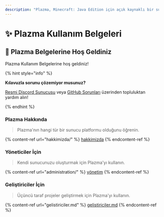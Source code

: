 ```yaml
---
description: "Plazma, Minecraft: Java Edition için açık kaynaklı bir sunucu platformudur, Paper tabanlı deneysel optimizasyon ve çeşitli oyun mekanizmaları kullanıcı özelleştirmesi eklenmiştir."
---
```


# ✨ Plazma Kullanım Belgeleri

## 👋 Plazma Belgelerine Hoş Geldiniz

Plazma Kullanım Belgelerine hoş geldiniz!

{% hint style="info" %}

**Kılavuzla sorunu çözemiyor musunuz?**

[Resmi Discord Sunucusu](https://discord.gg/MmfC52K8A8) veya [GitHub Sorunları](https://github.com/PlazmaMC/PlazmaBukkit/issues) üzerinden topluluktan yardım alın!

{% endhint %}

### Plazma Hakkında

> Plazma'nın hangi tür bir sunucu platformu olduğunu öğrenin.

{% content-ref url="hakkimizda/" %}
[hakkimizda](hakkimizda/)
{% endcontent-ref %}

### Yöneticiler İçin

> Kendi sunucunuzu oluşturmak için Plazma'yı kullanın.

{% content-ref url="administration/" %}
[yönetim](administration/)
{% endcontent-ref %}

### Geliştiriciler İçin

> Üçüncü taraf projeler geliştirmek için Plazma'yı kullanın.

{% content-ref url="gelistiriciler.md" %}
[gelistiriciler.md](gelistiriciler.md)
{% endcontent-ref %}
